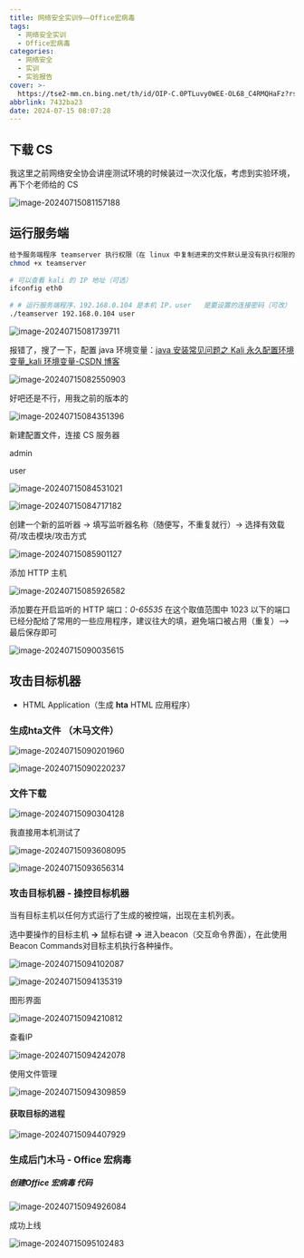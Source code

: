 ```yaml
---
title: 网络安全实训9——Office宏病毒
tags:
  - 网络安全实训
  - Office宏病毒
categories:
  - 网络安全
  - 实训
  - 实验报告
cover: >-
  https://tse2-mm.cn.bing.net/th/id/OIP-C.0PTLuvy0WEE-OL68_C4RMQHaFz?rs=1&pid=ImgDetMain
abbrlink: 7432ba23
date: 2024-07-15 08:07:28
---
```


## 下载 CS

我这里之前网络安全协会讲座测试环境的时候装过一次汉化版，考虑到实验环境，再下个老师给的 CS

![image-20240715081157188](../img/zuolao/9/image-20240715081157188.png)

## 运行服务端

```bash
给予服务端程序 teamserver 执行权限（在 linux 中复制进来的文件默认是没有执行权限的）
chmod +x teamserver
 
# 可以查看 kali 的 IP 地址（可选）
ifconfig eth0
 
# # 运行服务端程序，192.168.0.104 是本机 IP，user   是要设置的连接密码（可改）
./teamserver 192.168.0.104 user
```

![image-20240715081739711](../img/zuolao/9/image-20240715081739711.png)

报错了，搜了一下，配置 java 环境变量：[java 安装常见问题之 Kali 永久配置环境变量_kali 环境变量-CSDN 博客](https://blog.csdn.net/woaipdd/article/details/130437412#/)

![image-20240715082550903](../img/zuolao/9/image-20240715082550903.png)

好吧还是不行，用我之前的版本的

![image-20240715084351396](../img/zuolao/9/image-20240715084351396.png)

新建配置文件，连接 CS 服务器 

admin

user

![image-20240715084531021](../img/zuolao/9/image-20240715084531021.png)

![image-20240715084717182](../img/zuolao/9/image-20240715084717182.png)

创建一个新的监听器 -> 填写监听器名称（随便写，不重复就行）-> 选择有效载荷/攻击模块/攻击方式

![image-20240715085901127](../img/zuolao/9/image-20240715085901127.png)

添加 HTTP 主机

![image-20240715085926582](../img/zuolao/9/image-20240715085926582.png)

添加要在开启监听的 HTTP 端口：*0-65535*  在这个取值范围中 1023 以下的端口已经分配给了常用的一些应用程序，建议往大的填，避免端口被占用（重复）--> 最后保存即可

![image-20240715090035615](../img/zuolao/9/image-20240715090035615.png)

## 攻击目标机器

- HTML Application（生成 **hta** HTML 应用程序）

### 生成hta文件 （木马文件）

![image-20240715090201960](../img/zuolao/9/image-20240715090201960.png)

![image-20240715090220237](../img/zuolao/9/image-20240715090220237.png)

### 文件下载

![image-20240715090304128](../img/zuolao/9/image-20240715090304128.png)

我直接用本机测试了

![image-20240715093608095](../img/zuolao/9/image-20240715093608095.png)

![image-20240715093656314](../img/zuolao/9/image-20240715093656314.png)

### 攻击目标机器 - 操控目标机器

当有目标主机以任何方式运行了生成的被控端，出现在主机列表。

选中要操作的目标主机 **->** 鼠标右键 **->** 进入beacon（交互命令界面），在此使用 Beacon Commands对目标主机执行各种操作。

![image-20240715094102087](../img/zuolao/9/image-20240715094102087.png)

![image-20240715094135319](../img/zuolao/9/image-20240715094135319.png)

图形界面

![image-20240715094210812](../img/zuolao/9/image-20240715094210812.png)

查看IP

![image-20240715094242078](../img/zuolao/9/image-20240715094242078.png)

使用文件管理

![image-20240715094309859](../img/zuolao/9/image-20240715094309859.png)

#### 获取目标的进程

![image-20240715094407929](../img/zuolao/9/image-20240715094407929.png)

### 生成后门木马 - Office 宏病毒

##### **创建**Office 宏病毒 代码

![image-20240715094926084](../img/zuolao/9/image-20240715094926084.png)

成功上线

![image-20240715095102483](../img/zuolao/9/image-20240715095102483.png)
